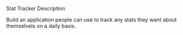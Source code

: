Stat Tracker
Description

Build an application people can use to track any stats they want about themselvels on a daily basis.
